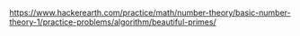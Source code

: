 https://www.hackerearth.com/practice/math/number-theory/basic-number-theory-1/practice-problems/algorithm/beautiful-primes/
